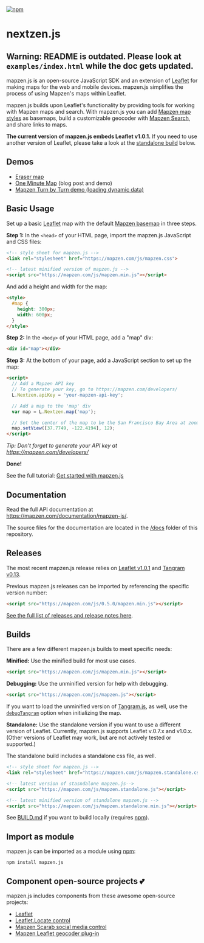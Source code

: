 [![npm](https://img.shields.io/npm/v/mapzen.js.svg)](https://www.npmjs.com/package/nextzen.js)

# nextzen.js

## Warning: README is outdated. Please look at `examples/index.html` while the doc gets updated.

mapzen.js is an open-source JavaScript SDK and an extension of [Leaflet](http://leafletjs.com/) for making maps for the web and mobile devices. mapzen.js simplifies the process of using Mapzen's maps within Leaflet.

mapzen.js builds upon Leaflet's functionality by providing tools for working with Mapzen maps and search. With mapzen.js you can add [Mapzen map styles](https://mapzen.com/products/maps/) as basemaps, build a customizable geocoder with [Mapzen Search](https://mapzen.com/products/search/), and share links to maps.

**The current version of mapzen.js embeds Leaflet v1.0.1.** If you need to use another version of Leaflet, please take a look at the [standalone build](#builds) below.


## Demos

- [Eraser map](https://erasermap.com/map/)
- [One Minute Map](https://mapzen.com/blog/one-minute-map/) (blog post and demo)
- [Mapzen Turn by Turn demo (loading dynamic data)](http://mapzen.github.io/lrm-mapzen/tangram-route.html)

## Basic Usage

Set up a basic [Leaflet](http://leafletjs.com/) map with the default [Mapzen basemap](https://mapzen.com/documentation/cartography/styles/) in three steps.

**Step 1:**  In the `<head>` of your HTML page, import the mapzen.js JavaScript and CSS files:

 ```html
<!-- style sheet for mapzen.js -->
<link rel="stylesheet" href="https://mapzen.com/js/mapzen.css">

<!-- latest minified version of mapzen.js -->
<script src="https://mapzen.com/js/mapzen.min.js"></script>
 ```

And add a height and width for the map:

```html
<style>
  #map {
    height: 300px;
    width: 600px;
  }
</style>
```

**Step 2:** In the `<body>` of your HTML page, add a "map" div:

```html
<div id="map"></div>
```


**Step 3:** At the bottom of your page, add a JavaScript section to set up the map:

```html
<script>
  // Add a Mapzen API key
  // To generate your key, go to https://mapzen.com/developers/
  L.Nextzen.apiKey = 'your-mapzen-api-key';

  // Add a map to the 'map' div
  var map = L.Nextzen.map('map');

  // Set the center of the map to be the San Francisco Bay Area at zoom level 12
  map.setView([37.7749, -122.4194], 12);
</script>
```

_Tip: Don't forget to generate your API key at https://mapzen.com/developers/_


**Done!**

See the full tutorial: [Get started with mapzen.js](https://mapzen.com/documentation/mapzen-js/get-started/)

## Documentation

Read the full API documentation at https://mapzen.com/documentation/mapzen-js/.

The source files for the documentation are located in the [/docs](https://github.com/mapzen/mapzen.js/tree/master/docs) folder of this repository.


## Releases

The most recent mapzen.js release relies on [Leaflet v1.0.1](http://leafletjs.com/reference-1.0.0.html) and [Tangram v0.13](https://github.com/tangrams/tangram).

Previous mapzen.js releases can be imported by referencing the specific version number:

```html
<script src="https://mapzen.com/js/0.5.0/mapzen.min.js"></script>
```

[See the full list of releases and release notes here](https://github.com/mapzen/mapzen.js/releases).

## Builds

There are a few different mapzen.js builds to meet specific needs:

**Minified:**  Use the minified build for most use cases.

```html
<script src="https://mapzen.com/js/mapzen.min.js"></script>
```

**Debugging:**  Use the unminified version for help with debugging.

```html
<script src="https://mapzen.com/js/mapzen.js"></script>
```

If you want to load the unminified version of [Tangram.js](https://github.com/tangrams/tangram), as well, use the [`debugTangram`](https://mapzen.com/documentation/mapzen-js/api-reference/#options) option when initializing the map.

**Standalone:** Use the standalone version if you want to use a different version of Leaflet.  Currently, mapzen.js supports Leaflet v.0.7.x and v1.0.x. (Other versions of Leaflet may work, but are not actively tested or supported.)

The standalone build includes a standalone css file, as well.

```html
<!-- style sheet for mapzen.js -->
<link rel="stylesheet" href="https://mapzen.com/js/mapzen.standalone.css">

<!-- latest version of stasndalone mapzen.js-->
<script src="https://mapzen.com/js/mapzen.standalone.js"></script>

<!-- latest minified version of standalone mapzen.js -->
<script src="https://mapzen.com/js/mapzen.standalone.min.js"></script>
```

See [BUILD.md](BUILD.md) if you want to build locally (requires [npm](https://www.npmjs.com)).

## Import as module

mapzen.js can be imported as a module using [npm](https://www.npmjs.com):

```
npm install mapzen.js
```

## Component open-source projects 💕

mapzen.js includes components from these awesome open-source projects:

- [Leaflet](http://leafletjs.com/)
- [Leaflet.Locate control](https://github.com/domoritz/leaflet-locatecontrol)
- [Mapzen Scarab social media control](https://github.com/mapzen/scarab)
- [Mapzen Leaflet geocoder plug-in](https://github.com/mapzen/leaflet-geocoder)
